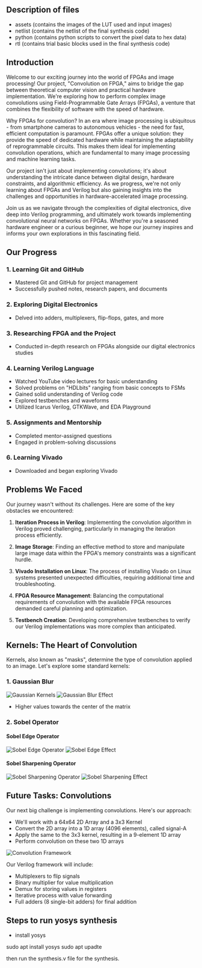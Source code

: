 ## Description of files

- assets (contains the images of the LUT used and input images) 
- netlist (contains the netlist of the final synthesis code) 
- python (contains python scripts to convert the pixel data to hex data) 
- rtl (contains trial basic blocks used in the final synthesis code) 

## Introduction

Welcome to our exciting journey into the world of FPGAs and image processing! Our project, "Convolution on FPGA," aims to bridge the gap between theoretical computer vision and practical hardware implementation. We're exploring how to perform complex image convolutions using Field-Programmable Gate Arrays (FPGAs), a venture that combines the flexibility of software with the speed of hardware.

Why FPGAs for convolution? In an era where image processing is ubiquitous - from smartphone cameras to autonomous vehicles - the need for fast, efficient computation is paramount. FPGAs offer a unique solution: they provide the speed of dedicated hardware while maintaining the adaptability of reprogrammable circuits. This makes them ideal for implementing convolution operations, which are fundamental to many image processing and machine learning tasks.

Our project isn't just about implementing convolutions; it's about understanding the intricate dance between digital design, hardware constraints, and algorithmic efficiency. As we progress, we're not only learning about FPGAs and Verilog but also gaining insights into the challenges and opportunities in hardware-accelerated image processing.

Join us as we navigate through the complexities of digital electronics, dive deep into Verilog programming, and ultimately work towards implementing convolutional neural networks on FPGAs. Whether you're a seasoned hardware engineer or a curious beginner, we hope our journey inspires and informs your own explorations in this fascinating field.

## Our Progress

### 1. Learning Git and GitHub
- Mastered Git and GitHub for project management
- Successfully pushed notes, research papers, and documents

### 2. Exploring Digital Electronics
- Delved into adders, multiplexers, flip-flops, gates, and more

### 3. Researching FPGA and the Project
- Conducted in-depth research on FPGAs alongside our digital electronics studies

### 4. Learning Verilog Language
- Watched YouTube video lectures for basic understanding
- Solved problems on "HDLbits" ranging from basic concepts to FSMs
- Gained solid understanding of Verilog code
- Explored testbenches and waveforms
- Utilized Icarus Verilog, GTKWave, and EDA Playground

### 5. Assignments and Mentorship
- Completed mentor-assigned questions
- Engaged in problem-solving discussions

### 6. Learning Vivado
- Downloaded and began exploring Vivado

## Problems We Faced

Our journey wasn't without its challenges. Here are some of the key obstacles we encountered:

1. **Iteration Process in Verilog**: Implementing the convolution algorithm in Verilog proved challenging, particularly in managing the iteration process efficiently.

2. **Image Storage**: Finding an effective method to store and manipulate large image data within the FPGA's memory constraints was a significant hurdle.

3. **Vivado Installation on Linux**: The process of installing Vivado on Linux systems presented unexpected difficulties, requiring additional time and troubleshooting.

4. **FPGA Resource Management**: Balancing the computational requirements of convolution with the available FPGA resources demanded careful planning and optimization.

5. **Testbench Creation**: Developing comprehensive testbenches to verify our Verilog implementations was more complex than anticipated.

## Kernels: The Heart of Convolution

Kernels, also known as "masks", determine the type of convolution applied to an image. Let's explore some standard kernels:

### 1. Gaussian Blur

![Gaussian Kernels](https://github.com/user-attachments/assets/bb5a2ef8-5a4e-4b9a-bf85-82994316b759)
![Gaussian Blur Effect](https://github.com/user-attachments/assets/2712dc49-de14-45f0-8535-14292598bcb2)

- Higher values towards the center of the matrix

### 2. Sobel Operator

#### Sobel Edge Operator
![Sobel Edge Operator](https://github.com/user-attachments/assets/29024ada-0e70-4607-a79f-b8969bf1a175)
![Sobel Edge Effect](https://github.com/user-attachments/assets/b9a8cc70-6537-4a7f-b815-dfe2ce62667b)

#### Sobel Sharpening Operator
![Sobel Sharpening Operator](https://github.com/user-attachments/assets/4c985fe2-0862-42fc-8372-bcd353ad016c)
![Sobel Sharpening Effect](https://github.com/user-attachments/assets/150c136c-c485-4ecd-ae91-9e086bb4d660)

## Future Tasks: Convolutions

Our next big challenge is implementing convolutions. Here's our approach:

- We'll work with a 64x64 2D Array and a 3x3 Kernel
- Convert the 2D array into a 1D array (4096 elements), called signal-A
- Apply the same to the 3x3 kernel, resulting in a 9-element 1D array
- Perform convolution on these two 1D arrays

![Convolution Framework](https://github.com/user-attachments/assets/bbbbb0ae-95ab-4f56-a4de-d44316ab3c69)

Our Verilog framework will include:
- Multiplexers to flip signals
- Binary multiplier for value multiplication
- Demux for storing values in registers
- Iterative process with value forwarding
- Full adders (8 single-bit adders) for final addition


## Steps to run yosys synthesis

- install yosys

sudo apt install yosys
sudo apt upadte 

then run the synthesis.v file for the synthesis.
